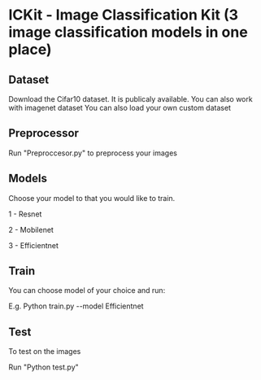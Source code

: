# ICKit - Image Classification Kit (3 image classification models in one place) 

## Dataset
Download the Cifar10 dataset. It is publicaly available. 
You can also work with imagenet dataset
You can also load your own custom dataset

## Preprocessor

Run "Preproccesor.py" to preprocess your images

## Models

Choose your model to that you would like to train.

1 - Resnet 

2 - Mobilenet

3 - Efficientnet

## Train

You can choose model of your choice and run:

E.g. Python train.py --model Efficientnet

## Test

To test on the images

Run "Python test.py"


